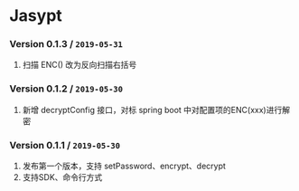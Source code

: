 # Jasypt

### Version 0.1.3 / `2019-05-31`
1. 扫描 ENC() 改为反向扫描右括号

### Version 0.1.2 / `2019-05-30`
1. 新增 decryptConfig 接口，对标 spring boot 中对配置项的ENC(xxx)进行解密

### Version 0.1.1 / `2019-05-30`
1. 发布第一个版本，支持 setPassword、encrypt、decrypt
2. 支持SDK、命令行方式